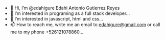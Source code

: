 - 👋 Hi, I’m @edahigure Edahi Antonio Gutierrez Reyes
- 👀 I’m interested in programing as a full stack developer...
- 🌱 I’m interested in javascript,  html and css...
- 📫 How to reach me, write me an email to edahigure@gmail.com or call me to my phone +526121078860...

<!---
edahigure/edahigure is a ✨ special ✨ repository because its `README.md` (this file) appears on your GitHub profile.
You can click the Preview link to take a look at your changes.
--->
